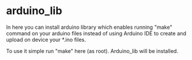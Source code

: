 # arduino_lib
In here you can install arduino library which enables running "make" command on your arduino files instead of using Arduino IDE to create and upload on device your \*.ino files.

To use it simple run "make" here (as root). Arduino_lib will be installed.
